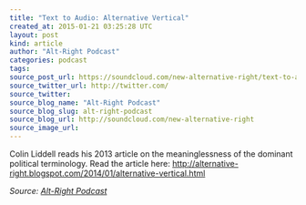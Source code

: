 ```yaml
---
title: "Text to Audio: Alternative Vertical"
created_at: 2015-01-21 03:25:28 UTC
layout: post
kind: article
author: "Alt-Right Podcast"
categories: podcast
tags: 
source_post_url: https://soundcloud.com/new-alternative-right/text-to-audio-alternative-vertical
source_twitter_url: http://twitter.com/
source_twitter: 
source_blog_name: "Alt-Right Podcast"
source_blog_slug: alt-right-podcast
source_blog_url: http://soundcloud.com/new-alternative-right
source_image_url: 
---
```

Colin Liddell reads his 2013 article on the meaninglessness of the dominant political terminology. Read the article here: http://alternative-right.blogspot.com/2014/01/alternative-vertical.html<div class="">
    <i>Source: <a href="http://soundcloud.com/new-alternative-right">Alt-Right Podcast</a></i>
</div>
